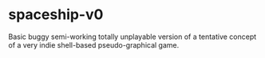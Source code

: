 spaceship-v0
============

Basic buggy semi-working totally unplayable version of a tentative concept of a very indie shell-based pseudo-graphical game.
